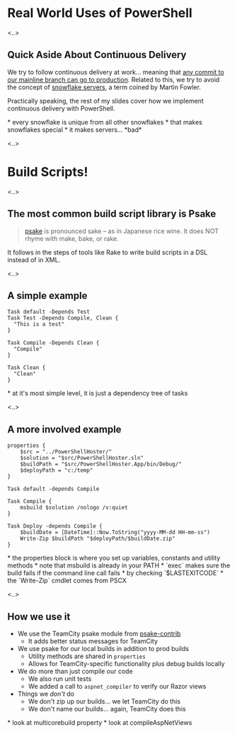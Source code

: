 # Real World Uses of PowerShell

<..>

## Quick Aside About Continuous Delivery

We try to follow continuous delivery at work... meaning that [any commit to our
mainline branch can go to
production](http://continuousdelivery.com/2010/08/continuous-delivery-vs-continuous-deployment/).
Related to this, we try to avoid the concept of [snowflake
servers](http://martinfowler.com/bliki/SnowflakeServer.html), a term coined by
Martin Fowler.

Practically speaking, the rest of my slides cover how we implement continuous
delivery with PowerShell.

<aside class="notes" data-markdown>
* every snowflake is unique from all other snowflakes
    * that makes snowflakes special
    * it makes servers... *bad*
</aside>

<..>

# Build Scripts!

<..>

## The most common build script library is Psake

<blockquote><a href="https://github.com/psake/psake">psake</a> is pronounced
sake – as in Japanese rice wine. It does NOT rhyme with make, bake, or
rake.</blockquote>

It follows in the steps of tools like Rake to write build scripts in a DSL instead of in XML.

<..>

## A simple example

    Task default -Depends Test
    Task Test -Depends Compile, Clean {
      "This is a test"
    }

    Task Compile -Depends Clean {
      "Compile"
    }

    Task Clean {
      "Clean"
    }
   
<aside class="notes" data-markdown>
* at it's most simple level, it is just a dependency tree of tasks
</aside>
    
<..>
    
## A more involved example

<pre><code>properties {
    $src = "../PowerShellHoster/"
    $solution = "$src/PowerShellHoster.sln"
    $buildPath = "$src/PowerShellHoster.App/bin/Debug/"
    $deployPath = "c:/temp"
}

Task default -depends Compile

Task Compile {
    msbuild $solution /nologo /v:quiet
}

Task Deploy -depends Compile {
    $buildDate = [DateTime]::Now.ToString("yyyy-MM-dd HH-mm-ss")
    Write-Zip $buildPath "$deployPath/$buildDate.zip"
}</code></pre>

<aside class="notes" data-markdown>
* the properties block is where you set up variables, constants and utility methods
* note that msbuild is already in your PATH
* `exec` makes sure the build fails if the command line call fails
  * by checking `$LASTEXITCODE`
* the `Write-Zip` cmdlet comes from PSCX
</aside>

<..>

## How we use it

* We use the TeamCity psake module from [psake-contrib](https://github.com/psake/psake-contrib)
  * It adds better status messages for TeamCity
* We use psake for our local builds in addition to prod builds
  * Utility methods are shared in `properties`
  * Allows for TeamCity-specific functionality plus debug builds locally
* We do more than just compile our code
  * We also run unit tests
  * We added a call to `aspnet_compiler` to verify our Razor views 
* Things we *don't* do
  * We don't zip up our builds... we let TeamCity do this
  * We don't name our builds... again, TeamCity does this

<aside class="notes" data-markdown>
* look at multicorebuild property
* look at compileAspNetViews
</aside>
